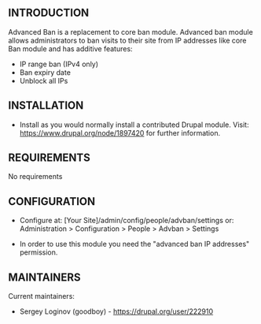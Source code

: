 ## INTRODUCTION

Advanced Ban is a replacement to core ban module. Advanced ban module allows
administrators to ban visits to their site from IP addresses like core Ban
module and has additive features:

* IP range ban (IPv4 only)
* Ban expiry date
* Unblock all IPs

## INSTALLATION

 * Install as you would normally install a contributed Drupal module.
   Visit: https://www.drupal.org/node/1897420 for further information.

## REQUIREMENTS

No requirements

## CONFIGURATION

 * Configure at: [Your Site]/admin/config/people/advban/settings
   or: Administration > Configuration > People > Advban > Settings

 * In order to use this module you need the "advanced ban IP addresses"
   permission.


## MAINTAINERS

Current maintainers:
 * Sergey Loginov (goodboy) - https://drupal.org/user/222910
